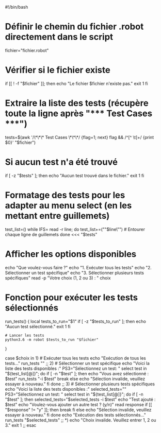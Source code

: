 #!/bin/bash

# Définir le chemin du fichier .robot directement dans le script
fichier="fichier.robot"

# Vérifier si le fichier existe
if [[ ! -f "$fichier" ]]; then
    echo "Le fichier $fichier n'existe pas."
    exit 1
fi

# Extraire la liste des tests (récupère toute la ligne après "*** Test Cases ***")
tests=$(awk '/\*\*\* Test Cases \*\*\*/ {flag=1; next} flag && /^[^ \t]+/ {print $0}' "$fichier")

# Si aucun test n'a été trouvé
if [ -z "$tests" ]; then
    echo "Aucun test trouvé dans le fichier."
    exit 1
fi

# Formatage des tests pour les adapter au menu select (en les mettant entre guillemets)
test_list=()
while IFS= read -r line; do
    test_list+=("\"$line\"")  # Entourer chaque ligne de guillemets
done <<< "$tests"

# Afficher les options disponibles
echo "Que voulez-vous faire ?"
echo "1. Exécuter tous les tests"
echo "2. Sélectionner un test spécifique"
echo "3. Sélectionner plusieurs tests spécifiques"
read -p "Votre choix (1, 2 ou 3) : " choix

# Fonction pour exécuter les tests sélectionnés
run_tests() {
    local tests_to_run="$1"
    if [ -z "$tests_to_run" ]; then
        echo "Aucun test sélectionné."
        exit 1
    fi

    # Lancer les tests
    python3.6 -m robot $tests_to_run "$fichier"
}

case $choix in
    1)
        # Exécuter tous les tests
        echo "Exécution de tous les tests..."
        run_tests ""
        ;;
    2)
        # Sélectionner un test spécifique
        echo "Voici la liste des tests disponibles :"
        PS3="Sélectionnez un test: "
        select test in "${test_list[@]}"; do
            if [ -n "$test" ]; then
                echo "Vous avez sélectionné : $test"
                run_tests "-i $test"
                break
            else
                echo "Sélection invalide, veuillez essayer à nouveau."
            fi
        done
        ;;
    3)
        # Sélectionner plusieurs tests spécifiques
        echo "Voici la liste des tests disponibles :"
        selected_tests=""
        PS3="Sélectionnez un test: "
        select test in "${test_list[@]}"; do
            if [ -n "$test" ]; then
                selected_tests="$selected_tests -i $test"
                echo "Test ajouté : $test"
                echo "Voulez-vous ajouter un autre test ? (y/n)"
                read response
                if [[ "$response" != "y" ]]; then
                    break
                fi
            else
                echo "Sélection invalide, veuillez essayer à nouveau."
            fi
        done
        echo "Exécution des tests sélectionnés..."
        run_tests "$selected_tests"
        ;;
    *)
        echo "Choix invalide. Veuillez entrer 1, 2 ou 3."
        exit 1
        ;;
esac

